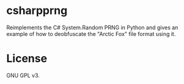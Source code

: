# csharpprng
Reimplements the C# System.Random PRNG in Python and gives an example of how to
deobfuscate the "Arctic Fox" file format using it.

# License
GNU GPL v3.
